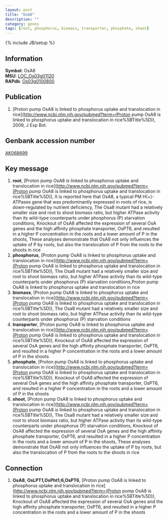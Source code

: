 ```yaml
---
layout: post
title: "OsA8"
description: ""
category: genes
tags: [root, phosphorus, biomass, transporter, phosphate, shoot]
---
```

{% include JB/setup %}

## Information
__Symbol__: OsA8  
__MSU__: [LOC_Os03g01120](http://rice.plantbiology.msu.edu/cgi-bin/ORF_infopage.cgi?orf=LOC_Os03g01120)  
__RAPdb__: [Os03g0100800](http://rapdb.dna.affrc.go.jp/viewer/gbrowse_details/irgsp1?name=Os03g0100800)  

## Publication
1. [Proton pump OsA8 is linked to phosphorus uptake and translocation in rice](http://www.ncbi.nlm.nih.gov/pubmed?term=(Proton pump OsA8 is linked to phosphorus uptake and translocation in rice%5BTitle%5D)), 2009, J Exp Bot.

## Genbank accession number
[AK068699](http://www.ncbi.nlm.nih.gov/nuccore/AK068699)

## Key message
1. __root__, [Proton pump OsA8 is linked to phosphorus uptake and translocation in rice](http://www.ncbi.nlm.nih.gov/pubmed?term=(Proton pump OsA8 is linked to phosphorus uptake and translocation in rice%5BTitle%5D)),  It is reported here that OsA8, a typical PM H(+)-ATPases gene that was predominantly expressed in roots of rice, is down-regulated by nutrient deficiency, The Osa8 mutant had a relatively smaller size and root to shoot biomass ratio, but higher ATPase activity than its wild-type counterparts under phosphorus (P) starvation conditions, Knockout of OsA8 affected the expression of several OsA genes and the high affinity phosphate transporter, OsPT6, and resulted in a higher P concentration in the roots and a lower amount of P in the shoots, These analyses demonstrate that OsA8 not only influences the uptake of P by roots, but also the translocation of P from the roots to the shoots in rice
2. __phosphorus__, [Proton pump OsA8 is linked to phosphorus uptake and translocation in rice](http://www.ncbi.nlm.nih.gov/pubmed?term=(Proton pump OsA8 is linked to phosphorus uptake and translocation in rice%5BTitle%5D)),  The Osa8 mutant had a relatively smaller size and root to shoot biomass ratio, but higher ATPase activity than its wild-type counterparts under phosphorus (P) starvation conditions,Proton pump OsA8 is linked to phosphorus uptake and translocation in rice
3. __biomass__, [Proton pump OsA8 is linked to phosphorus uptake and translocation in rice](http://www.ncbi.nlm.nih.gov/pubmed?term=(Proton pump OsA8 is linked to phosphorus uptake and translocation in rice%5BTitle%5D)),  The Osa8 mutant had a relatively smaller size and root to shoot biomass ratio, but higher ATPase activity than its wild-type counterparts under phosphorus (P) starvation conditions
4. __transporter__, [Proton pump OsA8 is linked to phosphorus uptake and translocation in rice](http://www.ncbi.nlm.nih.gov/pubmed?term=(Proton pump OsA8 is linked to phosphorus uptake and translocation in rice%5BTitle%5D)),  Knockout of OsA8 affected the expression of several OsA genes and the high affinity phosphate transporter, OsPT6, and resulted in a higher P concentration in the roots and a lower amount of P in the shoots
5. __phosphate__, [Proton pump OsA8 is linked to phosphorus uptake and translocation in rice](http://www.ncbi.nlm.nih.gov/pubmed?term=(Proton pump OsA8 is linked to phosphorus uptake and translocation in rice%5BTitle%5D)),  Knockout of OsA8 affected the expression of several OsA genes and the high affinity phosphate transporter, OsPT6, and resulted in a higher P concentration in the roots and a lower amount of P in the shoots
6. __shoot__, [Proton pump OsA8 is linked to phosphorus uptake and translocation in rice](http://www.ncbi.nlm.nih.gov/pubmed?term=(Proton pump OsA8 is linked to phosphorus uptake and translocation in rice%5BTitle%5D)),  The Osa8 mutant had a relatively smaller size and root to shoot biomass ratio, but higher ATPase activity than its wild-type counterparts under phosphorus (P) starvation conditions, Knockout of OsA8 affected the expression of several OsA genes and the high affinity phosphate transporter, OsPT6, and resulted in a higher P concentration in the roots and a lower amount of P in the shoots, These analyses demonstrate that OsA8 not only influences the uptake of P by roots, but also the translocation of P from the roots to the shoots in rice

## Connection
1. __OsA8__, __OsLPT1,OsPht1;6,OsPT6__, [Proton pump OsA8 is linked to phosphorus uptake and translocation in rice](http://www.ncbi.nlm.nih.gov/pubmed?term=(Proton pump OsA8 is linked to phosphorus uptake and translocation in rice%5BTitle%5D)),  Knockout of OsA8 affected the expression of several OsA genes and the high affinity phosphate transporter, OsPT6, and resulted in a higher P concentration in the roots and a lower amount of P in the shoots



